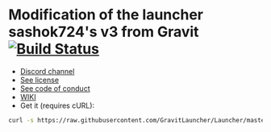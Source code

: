 # Modification of the launcher sashok724's v3 from Gravit [![Build Status](https://travis-ci.com/GravitLauncher/Launcher.svg?branch=master)](https://travis-ci.com/GravitLauncher/Launcher)
* [Discord channel](https://discord.gg/RM7yjws)
* [See license](LICENSE)
* [See code of conduct](CODE_OF_CONDUCT.md)
* [WIKI](https://launcher.gravit.pro)
* Get it (requires cURL):
```sh
curl -s https://raw.githubusercontent.com/GravitLauncher/Launcher/master/get_it.sh | sh
```
